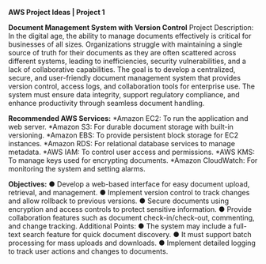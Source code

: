 **AWS Project Ideas | Project 1**

**Document Management System with Version Control**
Project Description: In the digital age, the ability to manage documents effectively is critical for businesses of all sizes. Organizations struggle with maintaining a single source of truth for their documents as they are often scattered across different systems, leading to inefficiencies, security vulnerabilities, and a lack of collaborative capabilities. The goal is to develop a centralized, secure, and user-friendly document management system that provides version control, access logs, and collaboration tools for enterprise use. The system must ensure data integrity, support regulatory compliance, and enhance productivity through seamless document handling.

**Recommended AWS Services:**
*Amazon EC2: To run the application and web server.
*Amazon S3: For durable document storage with built-in versioning.
*Amazon EBS: To provide persistent block storage for EC2 instances.
*Amazon RDS: For relational database services to manage metadata.
*AWS IAM: To control user access and permissions.
*AWS KMS: To manage keys used for encrypting documents.
*Amazon CloudWatch: For monitoring the system and setting alarms.

**Objectives:**
● Develop a web-based interface for easy document upload, retrieval, and management.
● Implement version control to track changes and allow rollback to previous versions.
● Secure documents using encryption and access controls to protect sensitive information.
● Provide collaboration features such as document check-in/check-out, commenting, and
change tracking. Additional Points:
● The system may include a full-text search feature for quick document discovery.
● It must support batch processing for mass uploads and downloads.
● Implement detailed logging to track user actions and changes to documents.
